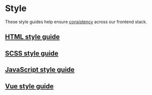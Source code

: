 # Style

These style guides help ensure [consistency](../principles.md) across our frontend stack.

## [HTML style guide](html.md)

## [SCSS style guide](scss.md)

## [JavaScript style guide](javascript.md)

## [Vue style guide](vue.md)
